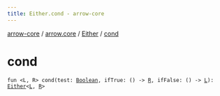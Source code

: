 ```yaml
---
title: Either.cond - arrow-core
---
```


[arrow-core](../../index.html) / [arrow.core](../index.html) / [Either](index.html) / [cond](./cond.html)

# cond

`fun <L, R> cond(test: `[`Boolean`](https://kotlinlang.org/api/latest/jvm/stdlib/kotlin/-boolean/index.html)`, ifTrue: () -> `[`R`](cond.html#R)`, ifFalse: () -> `[`L`](cond.html#L)`): `[`Either`](index.html)`<`[`L`](cond.html#L)`, `[`R`](cond.html#R)`>`